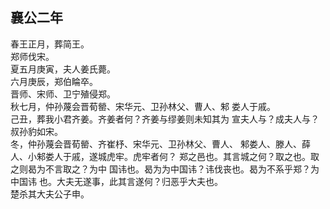 ## 襄公二年

春王正月，葬简王。  
郑师伐宋。  
夏五月庚寅，夫人姜氏薨。  
六月庚辰，郑伯睔卒。  
晋师、宋师、卫宁殖侵郑。  
秋七月，仲孙蔑会晋荀罃、宋华元、卫孙林父、曹人、邾
娄人于戚。  
己丑，葬我小君齐姜。齐姜者何？齐姜与缪姜则未知其为
宣夫人与？成夫人与？
叔孙豹如宋。  
冬，仲孙蔑会晋荀罃、齐崔杼、宋华元、卫孙林父、曹人、
邾娄人、滕人、薛人、小邾娄人于戚，遂城虎牢。虎牢者何？
郑之邑也。其言城之何？取之也。取之则曷为不言取之？为中
国讳也。曷为为中国讳？讳伐丧也。曷为不系乎郑？为中国讳
也。大夫无遂事，此其言遂何？归恶乎大夫也。  
楚杀其大夫公子申。  

